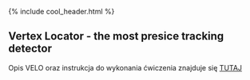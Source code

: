 {% include cool_header.html %}
## Vertex Locator - the most presice tracking detector 
Opis VELO oraz instrukcja do wykonania ćwiczenia znajduje się  [TUTAJ](http://home.agh.edu.pl/~szumlak/opjzm_lab_2017.html)
